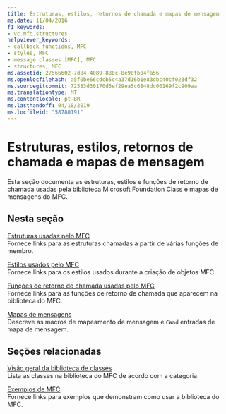 ```yaml
---
title: Estruturas, estilos, retornos de chamada e mapas de mensagem
ms.date: 11/04/2016
f1_keywords:
- vc.mfc.structures
helpviewer_keywords:
- callback functions, MFC
- styles, MFC
- message classes [MFC], MFC
- structures, MFC
ms.assetid: 27566602-7d84-4089-880c-8e90fb04fa56
ms.openlocfilehash: a5f0be66cdcb5c4a37d16b1e83cbc40cf023df32
ms.sourcegitcommit: 72583d30170d6ef29ea5c6848dc00169f2c909aa
ms.translationtype: MT
ms.contentlocale: pt-BR
ms.lasthandoff: 04/18/2019
ms.locfileid: "58780191"
---
```

# <a name="structures-styles-callbacks-and-message-maps"></a>Estruturas, estilos, retornos de chamada e mapas de mensagem

Esta seção documenta as estruturas, estilos e funções de retorno de chamada usadas pela biblioteca Microsoft Foundation Class e mapas de mensagens do MFC.

## <a name="in-this-section"></a>Nesta seção

[Estruturas usadas pelo MFC](../../mfc/reference/structures-used-by-mfc.md)<br/>
Fornece links para as estruturas chamadas a partir de várias funções de membro.

[Estilos usados pelo MFC](../../mfc/reference/styles-used-by-mfc.md)<br/>
Fornece links para os estilos usados durante a criação de objetos MFC.

[Funções de retorno de chamada usadas pelo MFC](../../mfc/reference/callback-functions-used-by-mfc.md)<br/>
Fornece links para as funções de retorno de chamada que aparecem na biblioteca do MFC.

[Mapas de mensagens](../../mfc/reference/message-maps-mfc.md)<br/>
Descreve as macros de mapeamento de mensagem e `CWnd` entradas de mapa de mensagem.

## <a name="related-sections"></a>Seções relacionadas

[Visão geral da biblioteca de classes](../../mfc/class-library-overview.md)<br/>
Lista as classes na biblioteca do MFC de acordo com a categoria.

[Exemplos de MFC](../../overview/visual-cpp-samples.md)<br/>
Fornece links para exemplos que demonstram como usar a biblioteca do MFC.
